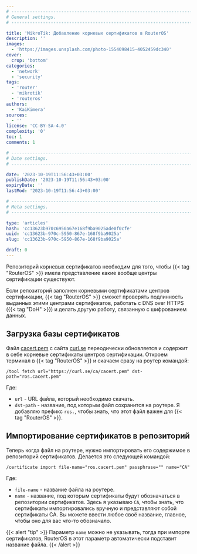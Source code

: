 ```yaml
---
# -------------------------------------------------------------------------------------------------------------------- #
# General settings.
# -------------------------------------------------------------------------------------------------------------------- #

title: 'MikroTik: Добавление корневых сертификатов в RouterOS'
description: ''
images:
  - 'https://images.unsplash.com/photo-1554098415-4052459dc340'
cover:
  crop: 'bottom'
categories:
  - 'network'
  - 'security'
tags:
  - 'router'
  - 'mikrotik'
  - 'routeros'
authors:
  - 'KaiKimera'
sources:
  - ''
license: 'CC-BY-SA-4.0'
complexity: '0'
toc: 1
comments: 1

# -------------------------------------------------------------------------------------------------------------------- #
# Date settings.
# -------------------------------------------------------------------------------------------------------------------- #

date: '2023-10-19T11:56:43+03:00'
publishDate: '2023-10-19T11:56:43+03:00'
expiryDate: ''
lastMod: '2023-10-19T11:56:43+03:00'

# -------------------------------------------------------------------------------------------------------------------- #
# Meta settings.
# -------------------------------------------------------------------------------------------------------------------- #

type: 'articles'
hash: 'cc13623b970c6950a67e168f9ba9025ade0f0cfe'
uuid: 'cc13623b-970c-5950-867e-168f9ba9025a'
slug: 'cc13623b-970c-5950-867e-168f9ba9025a'

draft: 0
---
```


Репозиторий корневых сертификатов необходим для того, чтобы {{< tag "RouterOS" >}} имела представление какие вообще центры сертификации существуют.

<!--more-->

Если репозиторий заполнен корневыми сертификатами центров сертификации, {{< tag "RouterOS" >}} сможет проверять подлинность выданных этими центрами сертификатов, работать с DNS over HTTPS ({{< tag "DoH" >}}) и делать другую работу, связанную с шифрованием данных.

## Загрузка базы сертификатов

Файл [cacert.pem](https://curl.se/docs/caextract.html) с сайта [curl.se](https://curl.se/) переодически обновляется и содержит в себе корневые сертификаты центров сертификации. Откроем терминал в {{< tag "RouterOS" >}} и скачаем сразу на роутер командой:

```routeros
/tool fetch url="https://curl.se/ca/cacert.pem" dst-path="ros.cacert.pem"
```

Где:

- `url` - URL файла, который необходимо скачать.
- `dst-path` - название, под которым файл сохранится на роутере. Я добавляю префикс `ros.`, чтобы знать, что этот файл важен для {{< tag "RouterOS" >}}.

## Импортирование сертификатов в репозиторий

Теперь когда файл на роутере, нужно импортировать его содержимое в репозиторий сертификатов. Делается это следующей командой:

```routeros
/certificate import file-name="ros.cacert.pem" passphrase="" name="CA"
```

Где:

- `file-name` - название файла на  роутере.
- `name` - название, под которым сертификаты будут обозначаться в репозитории сертификатов. Здесь я указываю `CA`, чтобы знать, что сертификаты импортировались вручную и представляют собой сертификаты CA. Вы можете ввести любое своё название, главное, чтобы оно для вас что-то обозначало.

{{< alert "tip" >}}
Параметр `name` можно не указывать, тогда при импорте сертификатов, RouterOS в этот параметр автоматически подставит название файла.
{{< /alert >}}
